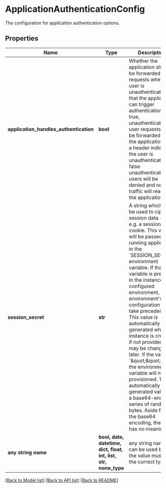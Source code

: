 # ApplicationAuthenticationConfig

The configuration for application authentication options. 

## Properties
Name | Type | Description | Notes
------------ | ------------- | ------------- | -------------
**application_handles_authentication** | **bool** | Whether the application should be forwarded requests when a user is unauthenticated so that the application can trigger authentication. If true, unauthenticated user requests will be forwarded to the application with a header indicating the user is unauthenticated. If false unauthenticated users will be denied and no traffic will reach the application.  | [optional] 
**session_secret** | **str** | A string which may be used to cipher session data -- e.g. a session cookie. This value will be passed to a running application in the &#x60;SESSION_SECRET&#x60; environment variable. If that variable is present in the instance&#39;s configured environment, the environment&#39;s configuration will take precedence. This value is automatically generated when an instance is created if not provided. It may be changed later. If the value is &#x60;\&quot;\&quot;&#x60; then the environment variable will not be provisioned. The automatically generated value is a base64-encoded series of random bytes. Aside from the base64 encoding, the value has no meaning.  | [optional] 
**any string name** | **bool, date, datetime, dict, float, int, list, str, none_type** | any string name can be used but the value must be the correct type | [optional]

[[Back to Model list]](../README.md#documentation-for-models) [[Back to API list]](../README.md#documentation-for-api-endpoints) [[Back to README]](../README.md)


